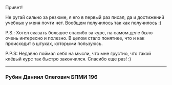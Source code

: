 Привет!

Не ругай сильно за резюме, я его в первый раз писал, да и достижений учебных у меня почти нет. Вообщем получилось так как получилось :)

P.S.:
Хотел сказать большое спасибо за курс, на самом деле было очень интересно и полезно. В целом стало понятнее, что и как происходит в штуках, которыми пользуюсь.

P.P.S:
Недавно поймал себя на мысли, что мне грустно, что такой клёвый курс так быстро закончился.
Спасибо еще раз! :)

------
### Рубин Даниил Олегович БПМИ 196
